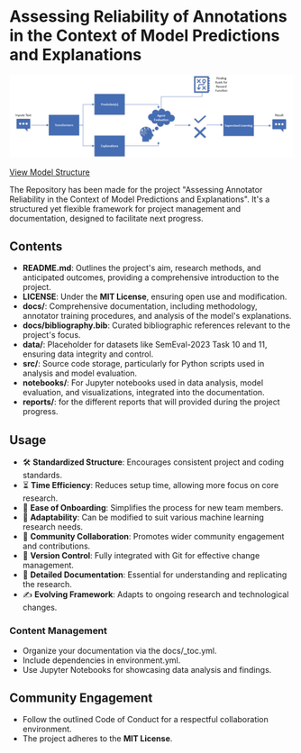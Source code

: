 # Assessing Reliability of Annotations in the Context of Model Predictions and Explanations

![Model Struture](https://github.com/hadimh93/Explainable_Annotations_Reliability/blob/main/reports/figures/model.jpg?raw=true)



[View Model Structure](https://github.com/hadimh93/Explainable_Annotations_Reliability/blob/main/reports/figures/model.pdf)


The Repository has been made for the project "Assessing Annotator Reliability in the Context of Model Predictions and Explanations". It's a structured yet flexible framework for project management and documentation, designed to facilitate next progress.

## Contents

- **README.md**: Outlines the project's aim, research methods, and anticipated outcomes, providing a comprehensive introduction to the project.
- **LICENSE**: Under the **MIT License**, ensuring open use and modification.
- **docs/**: Comprehensive documentation, including methodology, annotator training procedures, and analysis of the model's explanations.
- **docs/bibliography.bib**: Curated bibliographic references relevant to the project's focus.
- **data/**: Placeholder for datasets like SemEval-2023 Task 10 and 11, ensuring data integrity and control.
- **src/**: Source code storage, particularly for Python scripts used in analysis and model evaluation.
- **notebooks/**: For Jupyter notebooks used in data analysis, model evaluation, and visualizations, integrated into the documentation.
- **reports/**: for the different reports that will provided during the project progress.

## Usage

- 🛠️ **Standardized Structure**: Encourages consistent project and coding standards.
- ⏳ **Time Efficiency**: Reduces setup time, allowing more focus on core research.
- 🚀 **Ease of Onboarding**: Simplifies the process for new team members.
- 🎨 **Adaptability**: Can be modified to suit various machine learning research needs.
- 🤝 **Community Collaboration**: Promotes wider community engagement and contributions.
- 🔄 **Version Control**: Fully integrated with Git for effective change management.
- 📖 **Detailed Documentation**: Essential for understanding and replicating the research.
- ✍️ **Evolving Framework**: Adapts to ongoing research and technological changes.


### Content Management

- Organize your documentation via the docs/_toc.yml.
- Include dependencies in environment.yml.
- Use Jupyter Notebooks for showcasing data analysis and findings.

## Community Engagement

- Follow the outlined Code of Conduct for a respectful collaboration environment.
- The project adheres to the **MIT License**.

 
